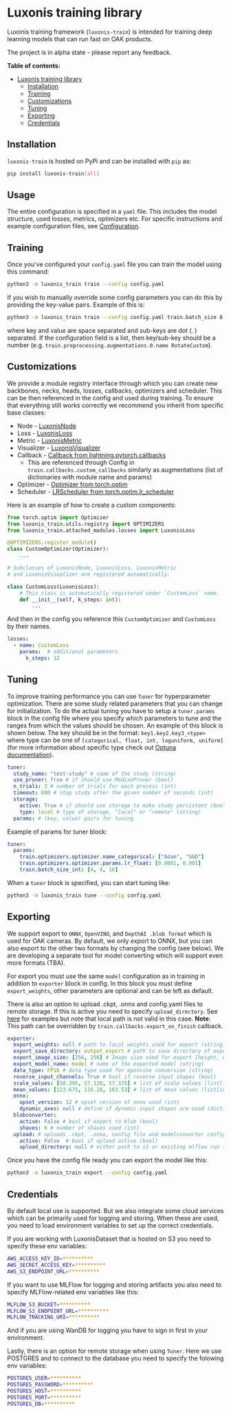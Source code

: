 # Luxonis training library

Luxonis training framework (`luxonis-train`) is intended for training deep learning models that can run fast on OAK products.

The project is in alpha state - please report any feedback.

**Table of contents:**

- [Luxonis training library](#luxonis-training-library)
  - [Installation](#installation)
  - [Training](#training)
  - [Customizations](#customizations)
  - [Tuning](#tuning)
  - [Exporting](#exporting)
  - [Credentials](#credentials)

## Installation

`luxonis-train` is hosted on PyPi and can be installed with `pip` as:

```bash
pip install luxonis-train[all]
```

## Usage

The entire configuration is specified in a `yaml` file. This includes the model
structure, used losses, metrics, optimizers etc. For specific instructions and example
configuration files, see [Configuration](./configs/README.md).



## Training

Once you've configured your `config.yaml` file you can train the model using this command:

```bash
python3 -m luxonis_train train --config config.yaml
```

If you wish to manually override some config parameters you can do this by providing the key-value pairs. Example of this is:

```bash
python3 -m luxonis_train train --config config.yaml train.batch_size 8 train.epochs 10
```

where key and value are space separated and sub-keys are dot (`.`) separated. If the configuration field is a list, then key/sub-key should be a number (e.g. `train.preprocessing.augmentations.0.name RotateCustom`).

## Customizations

We provide a module registry interface through which you can create new backbones, necks, heads, losses, callbacks, optimizers and scheduler. This can be then referenced in the config and used during training. To ensure that everything still works correctly we recommend you inherit from specific base classes:

- Node - [LuxonisNode](src/luxonis_train/models/nodes/luxonis_node.py)
- Loss - [LuxonisLoss](src/luxonis_train/attached_modules/losses/luxonis_loss.py)
- Metric - [LuxonisMetric](src/luxonis_train/attached_modules/metrics/luxonis_metric.py)
- Visualizer - [LuxonisVisualizer](src/luxonis_train/attached_modules/visualizers/luxonis_visualizer.py)
- Callback - [Callback from lightning.pytorch.callbacks](lightning.pytorch.callbacks)
  - This are referenced through Config in `train.callbacks.custom_callbacks` similarly as augmentations (list of dictionaries with module name and params)
- Optimizer - [Optimizer from torch.optim](https://pytorch.org/docs/stable/optim.html#torch.optim.Optimizer)
- Scheduler - [LRScheduler from torch.optim.lr_scheduler](https://pytorch.org/docs/stable/optim.html#how-to-adjust-learning-rate)

Here is an example of how to create a custom components:

```python
from torch.optim import Optimizer
from luxonis_train.utils.registry import OPTIMIZERS
from luxonis_train.attached_modules.losses import LuxonisLoss

@OPTIMIZERS.register_module()
class CustomOptimizer(Optimizer):
    ...

# Subclasses of LuxonisNode, LuxonisLoss, LuxonisMetric
# and LuxonisVisualizer are registered automatically.

class CustomLoss(LuxonisLoss):
    # This class is automatically registered under `CustomLoss` name.
    def __init__(self, k_steps: int):
        ...
```

And then in the config you reference this `CustomOptimizer` and `CustomLoss` by their names.

```yaml
losses:
  - name: CustomLoss
    params:  # additional parameters
      k_steps: 12

```

## Tuning

To improve training performance you can use `Tuner` for hyperparameter optimization. There are some study related parameters that you can change for initialization. To do the actual tuning you have to setup a `tuner.params` block in the config file where you specify which parameters to tune and the ranges from which the values should be chosen. An example of this block is shown below. The key should be in the format: `key1.key2.key3_<type>` where type can be one of `[categorical, float, int, loguniform, uniform]` (for more information about specific type check out [Optuna documentation](https://optuna.readthedocs.io/en/stable/reference/generated/optuna.trial.Trial.html)).

```yaml
tuner:
  study_name: "test-study" # name of the study (string)
  use_pruner: True # if should use MedianPruner (bool)
  n_trials: 3 # number of trials for each process (int)
  timeout: 600 # stop study after the given number of seconds (int)
  storage:
    active: True # if should use storage to make study persistent (bool)
    type: local # type of storage, "local" or "remote" (string)
  params: # (key, value) pairs for tuning
```

Example of params for tuner block:

```yaml
tuner:
  params:
    train.optimizers.optimizer.name_categorical: ["Adam", "SGD"]
    train.optimizers.optimizer.params.lr_float: [0.0001, 0.001]
    train.batch_size_int: [4, 4, 16]
```

When a `tuner` block is specified, you can start tuning like:

```bash
python3 -m luxonis_train tune --config config.yaml
```

## Exporting

We support export to `ONNX`, `OpenVINO`, and `DepthAI .blob format` which is used for OAK cameras. By default, we only export to ONNX, but you can also export to the other two formats by changing the config (see below). We are developing a separate tool for model converting which will support even more formats (TBA).

For export you must use the same `model` configuration as in training in addition to `exporter` block in config. In this block you must define `export_weights`, other parameters are optional and can be left as default.

There is also an option to upload .ckpt, .onnx and config.yaml files to remote storage. If this is active you need to specify `upload_directory`. See [here](#paths) for examples but note that local path is not valid in this case. **Note**: This path can be overridden by `train.callbacks.export_on_finish` callback.

```yaml
exporter:
  export_weights: null # path to local weights used for export (string)
  export_save_directory: output_export # path to save directory of exported models (string)
  export_image_size: [256, 256] # Image size used for export [height, width] (list). Will be inferred from the validation dataloader if not specified.
  export_model_name: model # name of the exported model (string)
  data_type: FP16 # data type used for openvino conversion (string)
  reverse_input_channels: True # bool if reverse input shapes (bool)
  scale_values: [58.395, 57.120, 57.375] # list of scale values (list[int|float]). Inferred from augmentations if not specified.
  mean_values: [123.675, 116.28, 103.53] # list of mean values (list[int|float]). Inferred from augmentations if not specified.
  onnx:
    opset_version: 12 # opset version of onnx used (int)
    dynamic_axes: null # define if dynamic input shapes are used (dict)
  blobconverter:
    active: False # bool if export to blob (bool)
    shaves: 6 # number of shaves used (int)
  upload: # uploads .ckpt, .onnx, config file and modelconverter config file
    active: False  # bool if upload active (bool)
    upload_directory: null # either path to s3 or existing mlflow run (string)
```

Once you have the config file ready you can export the model like this:

```bash
python3 -m luxonis_train export --config config.yaml
```

## Credentials

By default local use is supported. But we also integrate some cloud services which can be primarily used for logging and storing. When these are used, you need to load environment variables to set up the correct credentials.

If you are working with LuxonisDataset that is hosted on S3 you need to specify these env variables:

```bash
AWS_ACCESS_KEY_ID=**********
AWS_SECRET_ACCESS_KEY=**********
AWS_S3_ENDPOINT_URL=**********
```

If you want to use MLFlow for logging and storing artifacts you also need to specify MLFlow-related env variables like this:

```bash
MLFLOW_S3_BUCKET=**********
MLFLOW_S3_ENDPOINT_URL=**********
MLFLOW_TRACKING_URI=**********
```

And if you are using WanDB for logging you have to sign in first in your environment.

Lastly, there is an option for remote storage when using `Tuner`. Here we use POSTGRES and to connect to the database you need to specify the folowing env variables:

```bash
POSTGRES_USER=**********
POSTGRES_PASSWORD=**********
POSTGRES_HOST=**********
POSTGRES_PORT=**********
POSTGRES_DB=**********
```
